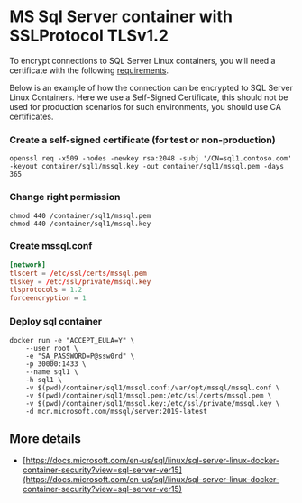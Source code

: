 # MS Sql Server container with SSLProtocol TLSv1.2

To encrypt connections to SQL Server Linux containers, you will need a certificate with the following [requirements](https://docs.microsoft.com/en-us/sql/linux/sql-server-linux-encrypted-connections?view=sql-server-ver15).

Below is an example of how the connection can be encrypted to SQL Server Linux Containers. Here we use a Self-Signed Certificate, this should not be used for production scenarios for such environments, you should use CA certificates.

### Create a self-signed certificate (for test or non-production)
```shell
openssl req -x509 -nodes -newkey rsa:2048 -subj '/CN=sql1.contoso.com' -keyout container/sql1/mssql.key -out container/sql1/mssql.pem -days 365
```

### Change right permission 
```shell
chmod 440 /container/sql1/mssql.pem
chmod 440 /container/sql1/mssql.key
```

### Create mssql.conf
```conf
[network]
tlscert = /etc/ssl/certs/mssql.pem
tlskey = /etc/ssl/private/mssql.key
tlsprotocols = 1.2
forceencryption = 1
```

### Deploy sql container
```shell
docker run -e "ACCEPT_EULA=Y" \
    --user root \
    -e "SA_PASSWORD=P@ssw0rd" \
    -p 30000:1433 \
    --name sql1 \
    -h sql1 \
    -v $(pwd)/container/sql1/mssql.conf:/var/opt/mssql/mssql.conf \
    -v $(pwd)/container/sql1/mssql.pem:/etc/ssl/certs/mssql.pem \
    -v $(pwd)/container/sql1/mssql.key:/etc/ssl/private/mssql.key \
    -d mcr.microsoft.com/mssql/server:2019-latest
```

## More details
- [https://docs.microsoft.com/en-us/sql/linux/sql-server-linux-docker-container-security?view=sql-server-ver15](https://docs.microsoft.com/en-us/sql/linux/sql-server-linux-docker-container-security?view=sql-server-ver15)